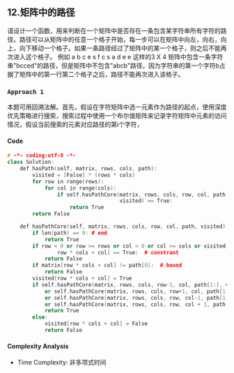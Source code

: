 ## 12.矩阵中的路径

请设计一个函数，用来判断在一个矩阵中是否存在一条包含某字符串所有字符的路径。路径可以从矩阵中的任意一个格子开始，每一步可以在矩阵中向左，向右，向上，向下移动一个格子。如果一条路径经过了矩阵中的某一个格子，则之后不能再次进入这个格子。 例如 a b c e s f c s a d e e 这样的3 X 4 矩阵中包含一条字符串"bcced"的路径，但是矩阵中不包含"abcb"路径，因为字符串的第一个字符b占据了矩阵中的第一行第二个格子之后，路径不能再次进入该格子。

### `Approach 1`
本题可用回溯法解。首先，假设在字符矩阵中选一元素作为路径的起点，使用深度优先策略进行搜索，搜索过程中使用一个布尔值矩阵来记录字符矩阵中元素的访问情况，假设当前搜索的元素对应路径的第i个字符，

#### **Code**
``` c++
# -*- coding:utf-8 -*-
class Solution:
    def hasPath(self, matrix, rows, cols, path):
        visited = [False] * (rows * cols)
        for row in range(rows):
            for col in range(cols):
                if self.hasPathCore(matrix, rows, cols, row, col, path,
                                    visited) == True:
                    return True
        return False

    def hasPathCore(self, matrix, rows, cols, row, col, path, visited):
        if len(path) == 0: # end
            return True
        if row < 0 or row >= rows or col < 0 or col >= cols or visited[
                row * cols + col] == True:  # constrant
            return False
        if matrix[row * cols + col] != path[0]:  # bound
            return False
        visited[row * cols + col] = True
        if self.hasPathCore(matrix, rows, cols, row-1, col, path[1:], visited) \
            or self.hasPathCore(matrix, rows, cols, row+1, col, path[1:], visited) \
            or self.hasPathCore(matrix, rows, cols, row, col-1, path[1:], visited) \
            or self.hasPathCore(matrix, rows, cols, row, col + 1, path[1:], visited):
            return True
        else:
            visited[row * cols + col] = False
            return False
```

#### **Complexity Analysis**

-   Time Complexity: 非多项式时间
<!--stackedit_data:
eyJoaXN0b3J5IjpbLTE4NDc3MzM4NzMsLTk1MzkyNDA0LDEwMj
Y3Mzg0NDBdfQ==
-->